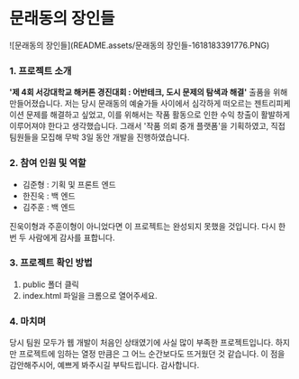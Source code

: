# 문래동의 장인들

![문래동의 장인들](README.assets/문래동의 장인들-1618183391776.PNG)

### 1. 프로젝트 소개

**'제 4회 서강대학교 해커톤 경진대회 : 어반테크, 도시 문제의 탐색과 해결'** 출품을 위해 만들어졌습니다. 저는 당시 문래동의 예술가들 사이에서 심각하게 떠오르는 젠트리피케이션 문제를 해결하고 싶었고, 이를 위해서는 작품 활동으로 인한 수익 창출이 활발하게 이루어져야 한다고 생각했습니다. 그래서 '작품 의뢰 중개 플랫폼'을 기획하였고, 직접 팀원들을 모집해 무박 3일 동안 개발을 진행하였습니다.



### 2. 참여 인원 및 역할

- 김준형 : 기획 및 프론트 엔드
- 한진욱 : 백 엔드
- 김주훈 : 백 엔드

진욱이형과 주훈이형이 아니었다면 이 프로젝트는 완성되지 못했을 것입니다. 다시 한 번 두 사람에게 감사를 표합니다.



### 3. 프로젝트 확인 방법

1. public 폴더 클릭
2. index.html 파일을 크롬으로 열어주세요.



### 4. 마치며

당시 팀원 모두가 웹 개발이 처음인 상태였기에 사실 많이 부족한 프로젝트입니다. 하지만 프로젝트에 임하는 열정 만큼은 그 어느 순간보다도 뜨거웠던 것 같습니다. 이 점을 감안해주시어, 예쁘게 봐주시길 부탁드립니다. 감사합니다. 